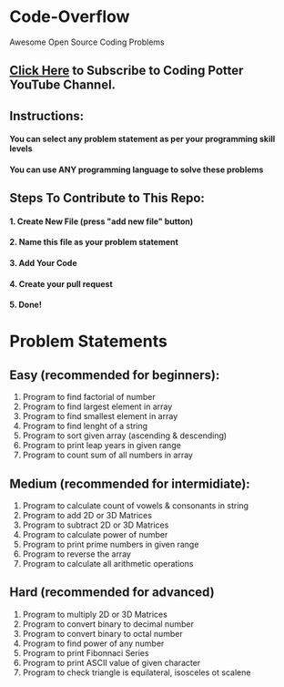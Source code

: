 # Code-Overflow
Awesome Open Source Coding Problems 

## [Click Here](https://www.youtube.com/codingpotter?sub_confirmation=1) to Subscribe to Coding Potter YouTube Channel. 

## Instructions:
#### You can select any problem statement as per your programming skill levels
#### You can use ANY programming language to solve these problems

## Steps To Contribute to This Repo:
#### 1. Create New File (press "add new file" button)
#### 2. Name this file as your problem statement
#### 3. Add Your Code
#### 4. Create your pull request
#### 5. Done!

# Problem Statements 

## Easy (recommended for beginners):

1. Program to find factorial of number
2. Program to find largest element in array
3. Program to find smallest element in array
4. Program to find lenght of a string
5. Program to sort given array (ascending & descending)
6. Program to print leap years in given range
7. Program to count sum of all numbers in array

## Medium (recommended for intermidiate):

1. Program to calculate count of vowels & consonants in string
2. Program to add 2D or 3D Matrices
3. Program to subtract 2D or 3D Matrices
4. Program to calculate power of number
5. Program to print prime numbers in given range
6. Program to reverse the array
7. Program to calculate all arithmetic operations

## Hard (recommended for advanced)

1. Program to multiply 2D or 3D Matrices
2. Program to convert binary to decimal number
3. Program to convert binary to octal number
4. Program to find power of any number
5. Program to print Fibonnaci Series
6. Program to print ASCII value of given character
7. Program to check triangle is equilateral, isosceles ot scalene
